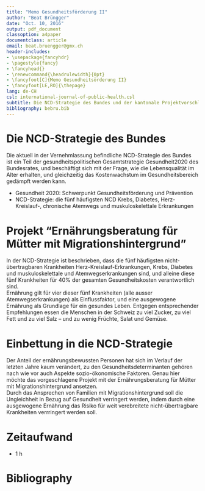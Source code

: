 ```yaml
---
title: "Memo Gesundheitsförderung II"
author: "Beat Brüngger"
date: "Oct. 10, 2016"
output: pdf_document
classoption: a4paper
documentclass: article
email: beat.bruengger@gmx.ch
header-includes:
- \usepackage{fancyhdr}
- \pagestyle{fancy}
- \fancyhead{}
- \renewcommand{\headrulewidth}{0pt}
- \fancyfoot[C]{Memo Gesundheitsörderung II}
- \fancyfoot[LE,RO]{\thepage}
lang: de-CH
csl: international-journal-of-public-health.csl
subtitle: Die NCD-Strategie des Bundes und der kantonale Projektvorschlag zur Gesundheitsförderung für ein gesundes Körpergewicht von Kindern und Jugendlichen
bibliography: bebru.bib
---
```


# Die NCD-Strategie des Bundes

Die aktuell in der Vernehmlassung befindliche NCD-Strategie des Bundes ist ein Teil der gesundheitspolitischen Gesamtstrategie Gesundheit2020 des Bundesrates, und beschäftigt sich mit der Frage, wie die Lebensqualität im Alter erhalten, und gleichzeitig das Kostenwachstum im Gesundheitsbereich gedämpft werden kann.

* Gesundheit 2020: Schwerpunkt Gesundheitsförderung und Prävention
* NCD-Strategie: die fünf häufigsten NCD Krebs, Diabetes, Herz-Kreislauf-, chronische Atemwegs und muskuloskelettale Erkrankungen

# Projekt “Ernährungsberatung für Mütter mit Migrationshintergrund”

In der NCD-Strategie ist beschrieben, dass die fünf häufigsten nicht-übertragbaren Krankheiten Herz-Kreislauf-Erkrankungen, Krebs, Diabetes und muskuloskelettale und Atemwegserkrankungen sind, und alleine diese fünf Krankheiten für 40% der gesamten Gesundheitskosten verantwortlich sind.  
Ernährung gilt für vier dieser fünf Krankheiten (alle ausser Atemwegserkrankungen) als Einflussfaktor, und eine ausgewogene Ernährung als Grundlage für ein gesundes Leben. Entgegen entsprechender Empfehlungen essen die Menschen in der Schweiz zu viel Zucker, zu viel Fett und zu viel Salz – und zu wenig Früchte, Salat und Gemüse.  

# Einbettung in die NCD-Strategie

Der Anteil der ernährungsbewussten Personen hat sich im Verlauf der letzten Jahre kaum verändert, zu den Gesundheitsdeterminanten gehören nach wie vor auch Aspekte sozio-ökonomische Faktoren. Genau hier möchte das vorgeschlagene Projekt mit der Ernährungsberatung für Mütter mit Migrationshintergrund ansetzen.  
Durch das Ansprechen von Familien mit Migrationshintergrund soll die Ungleichheit in Bezug auf Gesundheit verringert werden, indem durch eine ausgewogene Ernährung das Risiko für weit verebreitete nicht-übertragbare Krankheiten verrringert werden soll.

# Zeitaufwand

* 1 h

# Bibliography
